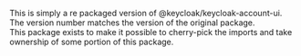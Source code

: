 This is simply a re packaged version of @keycloak/keycloak-account-ui.
The version number matches the version of the original package.  
This package exists to make it possible to cherry-pick the imports and take ownership of some portion
of this package.
